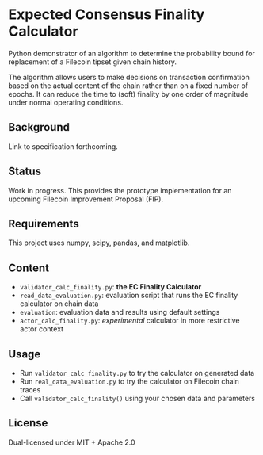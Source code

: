 # Expected Consensus Finality Calculator

Python demonstrator of an algorithm to determine the probability bound for replacement of a Filecoin tipset given chain history.

The algorithm allows users to make decisions on transaction confirmation based on the actual content of the chain rather than on a fixed number of epochs. It can reduce the time to (soft) finality by one order of magnitude under normal operating conditions.

## Background

Link to specification forthcoming.

## Status

Work in progress. This provides the prototype implementation for an upcoming Filecoin Improvement Proposal (FIP).

## Requirements

This project uses numpy, scipy, pandas, and matplotlib.

## Content
 - `validator_calc_finality.py`: **the EC Finality Calculator**
 - `read_data_evaluation.py`: evaluation script that runs the EC finality calculator on chain data
 - `evaluation`: evaluation data and results using default settings
 - `actor_calc_finality.py`: *experimental* calculator in more restrictive actor context

## Usage

* Run `validator_calc_finality.py` to try the calculator on generated data
* Run `real_data_evaluation.py` to try the calculator on Filecoin chain traces
* Call `validator_calc_finality()` using your chosen data and parameters

## License

Dual-licensed under MIT + Apache 2.0